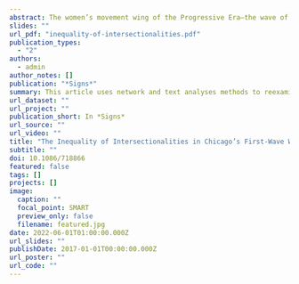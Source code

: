 ```yaml
---
abstract: The women’s movement wing of the Progressive Era—the wave of widespread activism spanning the 1890s to the 1920s—was defined by two important but often conflicting dynamics. The movement was built around coalitions, with women collaborating across organizations to advocate for multiple reforms, including those related to gender, class, immigration, and race. At the same time, there were deep divisions and debates among women from different backgrounds, leading to conflict and mistrust within the movement. This article uses network and text analyses methods to reexamine the intersections of race, class, gender, and ethnicity in first-wave feminist organizations in Chicago during the Progressive Era, from 1860 to 1920. Using intersectionality as a theoretical lens, the article takes a bird’s-eye view of organizational connections and discourse across this movement. By comparing three different identities that intersected with gender—class, ethnicity, and race—I reexamine both collaboration and conflict within Chicago’s first-wave movement by mapping the precise empirical contours of intersectionality within it. I find that class and ethnicity were both an organizational core and a persistent public focus of the movement. While the intersection of race and gender was also an important aspect of this movement, race was never fully integrated into the movement to the extent that class and ethnicity were. In other words, Chicago’s first-wave women’s movement was foundationally intersectional, but not all of its intersections were treated equally in the core of the movement. This analysis lends fresh empirical evidence to historians’ observations of both coalition and conflict within first-wave feminist organizations. As the women’s movement continues to grapple with anti-Black racism, we can reflect on the inequality of intersectionality during the first wave to inform and frame our attention to intersectionality today.
slides: ""
url_pdf: "inequality-of-intersectionalities.pdf"
publication_types:
  - "2"
authors:
  - admin
author_notes: []
publication: "*Signs*"
summary: This article uses network and text analyses methods to reexamine the intersections of race, class, gender, and ethnicity in first-wave feminist organizations in Chicago during the Progressive Era, from 1860 to 1920.
url_dataset: ""
url_project: ""
publication_short: In *Signs*
url_source: ""
url_video: ""
title: "The Inequality of Intersectionalities in Chicago’s First-Wave Women’s Movement"
subtitle: ""
doi: 10.1086/718866
featured: false
tags: []
projects: []
image:
  caption: ""
  focal_point: SMART
  preview_only: false
  filename: featured.jpg
date: 2022-06-01T01:00:00.000Z
url_slides: ""
publishDate: 2017-01-01T00:00:00.000Z
url_poster: ""
url_code: ""
---
```



